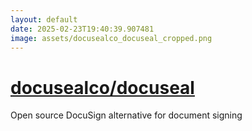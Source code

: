 ```yaml
---
layout: default
date: 2025-02-23T19:40:39.907481
image: assets/docusealco_docuseal_cropped.png
---
```


# [docusealco/docuseal](https://github.com/docusealco/docuseal)

Open source DocuSign alternative for document signing
